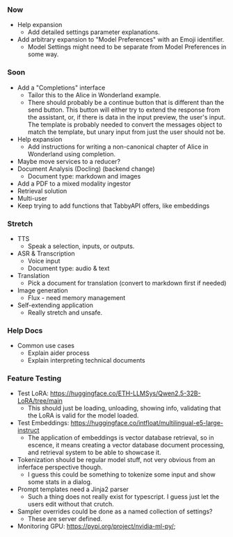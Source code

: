 ### Now
* Help expansion
    * Add detailed settings parameter explanations.
* Add arbitrary expansion to "Model Preferences" with an Emoji identifier.
    * Model Settings might need to be separate from Model Preferences in some way.

### Soon
* Add a "Completions" interface
    * Tailor this to the Alice in Wonderland example.
    * There should probably be a continue button that is different than the send button. This button will either try to extend the response from the assistant, or, if there is data in the input preview, the user's input. The template is probably needed to convert the messages object to match the template, but unary input from just the user should not be.  
* Help expansion
    * Add instructions for writing a non-canonical chapter of Alice in Wonderland using completion.
* Maybe move services to a reducer?
* Document Analysis (Docling) (backend change)
    * Document type: markdown and images
* Add a PDF to a mixed modality ingestor
* Retrieval solution
* Multi-user
* Keep trying to add functions that TabbyAPI offers, like embeddings

### Stretch
* TTS
    * Speak a selection, inputs, or outputs.
* ASR & Transcription
    * Voice input
    * Document type: audio & text
* Translation
    * Pick a document for translation (convert to markdown first if needed)
* Image generation
    * Flux - need memory management
* Self-extending application
    * Really stretch and unsafe.

### Help Docs
* Common use cases
    * Explain aider process
    * Explain interpreting technical documents

### Feature Testing
* Test LoRA: https://huggingface.co/ETH-LLMSys/Qwen2.5-32B-LoRA/tree/main
    * This should just be loading, unloading, showing info, validating that the LoRA is valid for the model loaded.
* Test Embeddings: https://huggingface.co/intfloat/multilingual-e5-large-instruct
    * The application of embeddings is vector database retrieval, so in escence, it means creating a vector database document processing, and retrieval system to be able to showcase it.
* Tokenization should be regular model stuff, not very obvious from an inferface perspective though.
    * I guess this could be something to tokenize some input and show some stats in a dialog.
* Prompt templates need a Jinja2 parser
    * Such a thing does not really exist for typescript. I guess just let the users edit without that crutch. 
* Sampler overrides could be done as a named collection of settings?
    * These are server defined.
* Monitoring GPU: https://pypi.org/project/nvidia-ml-py/; 


